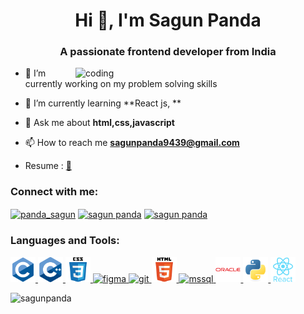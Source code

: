 <h1 align="center">Hi 👋, I'm Sagun Panda</h1>
<h3 align="center">A passionate frontend developer from India</h3>
<img align="right" alt="coding" width="400" src="https://media0.giphy.com/media/RbDKaczqWovIugyJmW/giphy.gif?cid=ecf05e47bdt00l56lka2g6m6vi6hjt6vypqtiuhob7i4qs55&rid=giphy.gif&ct=g">


- 🔭 I’m currently working on  my problem solving skills

- 🌱 I’m currently learning **React js, **

- 💬 Ask me about **html,css,javascript**

- 📫 How to reach me **sagunpanda9439@gmail.com**

- Resume : [🔗](https://drive.google.com/file/d/1pij5nkqibUmxlzL9MCUUPRZmzHUGZ0dx/view?usp=drive_link)

<h3 align="left">Connect with me:</h3>
<p align="left">
<a href="https://twitter.com/panda_sagun" target="blank"><img align="center" src="https://raw.githubusercontent.com/rahuldkjain/github-profile-readme-generator/master/src/images/icons/Social/twitter.svg" alt="panda_sagun" height="30" width="40" /></a>
<a href="https://linkedin.com/in/sagun panda" target="blank"><img align="center" src="https://raw.githubusercontent.com/rahuldkjain/github-profile-readme-generator/master/src/images/icons/Social/linked-in-alt.svg" alt="sagun panda" height="30" width="40" /></a>
<a href="https://www.hackerrank.com/sagun panda" target="blank"><img align="center" src="https://raw.githubusercontent.com/rahuldkjain/github-profile-readme-generator/master/src/images/icons/Social/hackerrank.svg" alt="sagun panda" height="30" width="40" /></a>
</p>

<h3 align="left">Languages and Tools:</h3>
<p align="left"> <a href="https://www.cprogramming.com/" target="_blank" rel="noreferrer"> <img src="https://raw.githubusercontent.com/devicons/devicon/master/icons/c/c-original.svg" alt="c" width="40" height="40"/> </a> <a href="https://www.w3schools.com/cpp/" target="_blank" rel="noreferrer"> <img src="https://raw.githubusercontent.com/devicons/devicon/master/icons/cplusplus/cplusplus-original.svg" alt="cplusplus" width="40" height="40"/> </a> <a href="https://www.w3schools.com/css/" target="_blank" rel="noreferrer"> <img src="https://raw.githubusercontent.com/devicons/devicon/master/icons/css3/css3-original-wordmark.svg" alt="css3" width="40" height="40"/> </a> <a href="https://www.figma.com/" target="_blank" rel="noreferrer"> <img src="https://www.vectorlogo.zone/logos/figma/figma-icon.svg" alt="figma" width="40" height="40"/> </a> <a href="https://git-scm.com/" target="_blank" rel="noreferrer"> <img src="https://www.vectorlogo.zone/logos/git-scm/git-scm-icon.svg" alt="git" width="40" height="40"/> </a> <a href="https://www.w3.org/html/" target="_blank" rel="noreferrer"> <img src="https://raw.githubusercontent.com/devicons/devicon/master/icons/html5/html5-original-wordmark.svg" alt="html5" width="40" height="40"/> </a> <a href="https://www.microsoft.com/en-us/sql-server" target="_blank" rel="noreferrer"> <img src="https://www.svgrepo.com/show/303229/microsoft-sql-server-logo.svg" alt="mssql" width="40" height="40"/> </a> <a href="https://www.oracle.com/" target="_blank" rel="noreferrer"> <img src="https://raw.githubusercontent.com/devicons/devicon/master/icons/oracle/oracle-original.svg" alt="oracle" width="40" height="40"/> </a> <a href="https://www.python.org" target="_blank" rel="noreferrer"> <img src="https://raw.githubusercontent.com/devicons/devicon/master/icons/python/python-original.svg" alt="python" width="40" height="40"/> </a> <a href="https://reactjs.org/" target="_blank" rel="noreferrer"> <img src="https://raw.githubusercontent.com/devicons/devicon/master/icons/react/react-original-wordmark.svg" alt="react" width="40" height="40"/> </a> </p>

<p><img align="left" src="https://github-readme-stats.vercel.app/api/top-langs?username=sagunpanda&show_icons=true&locale=en&layout=compact" alt="sagunpanda" /></p>


